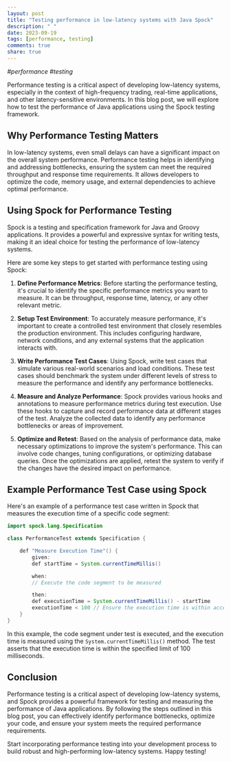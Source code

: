 ```yaml
---
layout: post
title: "Testing performance in low-latency systems with Java Spock"
description: " "
date: 2023-09-19
tags: [performance, testing]
comments: true
share: true
---
```


*#performance #testing*

Performance testing is a critical aspect of developing low-latency systems, especially in the context of high-frequency trading, real-time applications, and other latency-sensitive environments. In this blog post, we will explore how to test the performance of Java applications using the Spock testing framework.

## Why Performance Testing Matters

In low-latency systems, even small delays can have a significant impact on the overall system performance. Performance testing helps in identifying and addressing bottlenecks, ensuring the system can meet the required throughput and response time requirements. It allows developers to optimize the code, memory usage, and external dependencies to achieve optimal performance.

## Using Spock for Performance Testing

Spock is a testing and specification framework for Java and Groovy applications. It provides a powerful and expressive syntax for writing tests, making it an ideal choice for testing the performance of low-latency systems.

Here are some key steps to get started with performance testing using Spock:

1. **Define Performance Metrics**: Before starting the performance testing, it's crucial to identify the specific performance metrics you want to measure. It can be throughput, response time, latency, or any other relevant metric.

2. **Setup Test Environment**: To accurately measure performance, it's important to create a controlled test environment that closely resembles the production environment. This includes configuring hardware, network conditions, and any external systems that the application interacts with.

3. **Write Performance Test Cases**: Using Spock, write test cases that simulate various real-world scenarios and load conditions. These test cases should benchmark the system under different levels of stress to measure the performance and identify any performance bottlenecks.

4. **Measure and Analyze Performance**: Spock provides various hooks and annotations to measure performance metrics during test execution. Use these hooks to capture and record performance data at different stages of the test. Analyze the collected data to identify any performance bottlenecks or areas of improvement.

5. **Optimize and Retest**: Based on the analysis of performance data, make necessary optimizations to improve the system's performance. This can involve code changes, tuning configurations, or optimizing database queries. Once the optimizations are applied, retest the system to verify if the changes have the desired impact on performance.

## Example Performance Test Case using Spock

Here's an example of a performance test case written in Spock that measures the execution time of a specific code segment:

```java
import spock.lang.Specification

class PerformanceTest extends Specification {

    def "Measure Execution Time"() {
        given:
        def startTime = System.currentTimeMillis()

        when:
        // Execute the code segment to be measured

        then:
        def executionTime = System.currentTimeMillis() - startTime
        executionTime < 100 // Ensure the execution time is within acceptable limits
    }
}
```

In this example, the code segment under test is executed, and the execution time is measured using the `System.currentTimeMillis()` method. The test asserts that the execution time is within the specified limit of 100 milliseconds.

## Conclusion

Performance testing is a critical aspect of developing low-latency systems, and Spock provides a powerful framework for testing and measuring the performance of Java applications. By following the steps outlined in this blog post, you can effectively identify performance bottlenecks, optimize your code, and ensure your system meets the required performance requirements.

Start incorporating performance testing into your development process to build robust and high-performing low-latency systems. Happy testing!